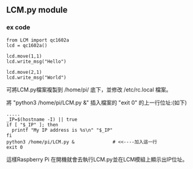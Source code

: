 ## LCM.py module

### ex code
    from LCM import qc1602a
    lcd = qc1602a()

    lcd.move(1,1)
    lcd.write_msg("Hello")

    lcd.move(2,1)
    lcd.write_msg("World")
    

可將LCM.py檔案複製到 /home/pi/ 底下，並修改 /etc/rc.local 檔案。

將 "python3 /home/pi/LCM.py &" 插入檔案的 "exit 0" 的上一行位址:(如下)

    .....
    _IP=$(hostname -I) || true
    if [ "$_IP" ]; then
      printf "My IP address is %s\n" "$_IP"
    fi
    python3 /home/pi/LCM.py &              # <<----加入這一行
    exit 0 



這樣Raspberry Pi 在開機就會去執行LCM.py並在LCM模組上顯示出IP位址。
